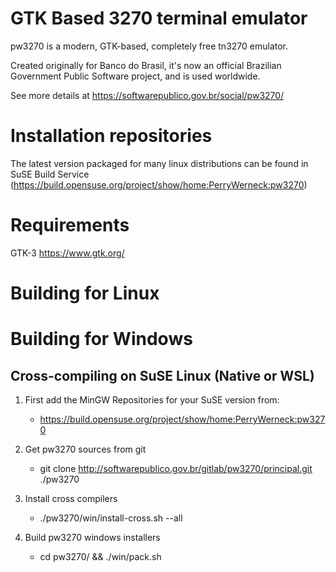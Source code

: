 
GTK Based 3270 terminal emulator
================================

pw3270 is a modern, GTK-based, completely free tn3270 emulator. 

Created originally for Banco do Brasil, it's now an official Brazilian Government Public Software project, and is used worldwide. 

See more details at https://softwarepublico.gov.br/social/pw3270/

Installation repositories
=========================

The latest version packaged for many linux distributions can be found in SuSE Build Service (https://build.opensuse.org/project/show/home:PerryWerneck:pw3270)

Requirements
============

GTK-3
	https://www.gtk.org/


Building for Linux
==================



Building for Windows
===========================

Cross-compiling on SuSE Linux (Native or WSL)
---------------------------------------------

1. First add the MinGW Repositories for your SuSE version from:

	* https://build.opensuse.org/project/show/home:PerryWerneck:pw3270 

2. Get pw3270 sources from git

	* git clone http://softwarepublico.gov.br/gitlab/pw3270/principal.git ./pw3270

3. Install cross compilers

	* ./pw3270/win/install-cross.sh --all

4. Build pw3270 windows installers

	* cd pw3270/ && ./win/pack.sh


